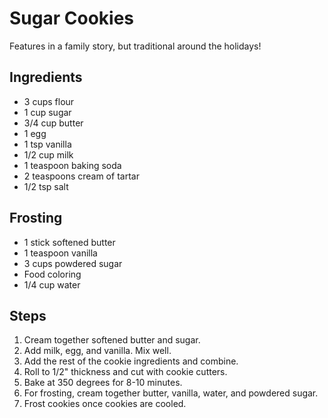 Sugar Cookies
=======================================
Features in a family story, but traditional around the holidays!

Ingredients
-----------
* 3 cups flour
* 1 cup sugar
* 3/4 cup butter
* 1 egg
* 1 tsp vanilla
* 1/2 cup milk
* 1 teaspoon baking soda
* 2 teaspoons cream of tartar
* 1/2 tsp salt

Frosting
--------
* 1 stick softened butter
* 1 teaspoon vanilla
* 3 cups powdered sugar
* Food coloring
* 1/4 cup water

Steps
-----
1. Cream together softened butter and sugar.
2. Add milk, egg, and vanilla. Mix well.
3. Add the rest of the cookie ingredients and combine.
4. Roll to 1/2" thickness and cut with cookie cutters.
5. Bake at 350 degrees for 8-10 minutes.
6. For frosting, cream together butter, vanilla, water, and powdered sugar.
7. Frost cookies once cookies are cooled.
